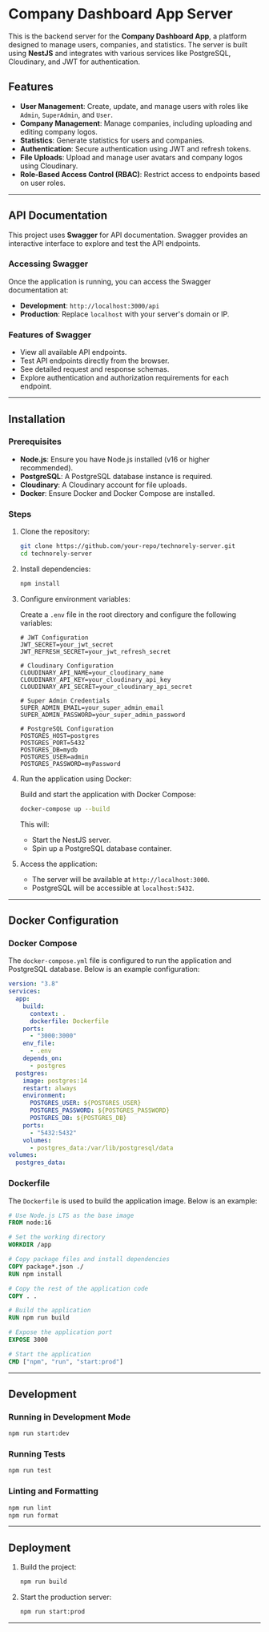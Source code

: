 # Сompany Dashboard App Server

This is the backend server for the **Сompany Dashboard App**, a platform
designed to manage users, companies, and statistics. The server is built using
**NestJS** and integrates with various services like PostgreSQL, Cloudinary, and
JWT for authentication.

## Features

- **User Management**: Create, update, and manage users with roles like `Admin`,
  `SuperAdmin`, and `User`.
- **Company Management**: Manage companies, including uploading and editing
  company logos.
- **Statistics**: Generate statistics for users and companies.
- **Authentication**: Secure authentication using JWT and refresh tokens.
- **File Uploads**: Upload and manage user avatars and company logos using
  Cloudinary.
- **Role-Based Access Control (RBAC)**: Restrict access to endpoints based on
  user roles.

---

## API Documentation

This project uses **Swagger** for API documentation. Swagger provides an
interactive interface to explore and test the API endpoints.

### Accessing Swagger

Once the application is running, you can access the Swagger documentation at:

- **Development**: `http://localhost:3000/api`
- **Production**: Replace `localhost` with your server's domain or IP.

### Features of Swagger

- View all available API endpoints.
- Test API endpoints directly from the browser.
- See detailed request and response schemas.
- Explore authentication and authorization requirements for each endpoint.

---

## Installation

### Prerequisites

- **Node.js**: Ensure you have Node.js installed (v16 or higher recommended).
- **PostgreSQL**: A PostgreSQL database instance is required.
- **Cloudinary**: A Cloudinary account for file uploads.
- **Docker**: Ensure Docker and Docker Compose are installed.

### Steps

1. Clone the repository:

   ```bash
   git clone https://github.com/your-repo/technorely-server.git
   cd technorely-server
   ```

2. Install dependencies:

   ```bash
   npm install
   ```

3. Configure environment variables:

   Create a `.env` file in the root directory and configure the following
   variables:

   ```properties
   # JWT Configuration
   JWT_SECRET=your_jwt_secret
   JWT_REFRESH_SECRET=your_jwt_refresh_secret

   # Cloudinary Configuration
   CLOUDINARY_API_NAME=your_cloudinary_name
   CLOUDINARY_API_KEY=your_cloudinary_api_key
   CLOUDINARY_API_SECRET=your_cloudinary_api_secret

   # Super Admin Credentials
   SUPER_ADMIN_EMAIL=your_super_admin_email
   SUPER_ADMIN_PASSWORD=your_super_admin_password

   # PostgreSQL Configuration
   POSTGRES_HOST=postgres
   POSTGRES_PORT=5432
   POSTGRES_DB=mydb
   POSTGRES_USER=admin
   POSTGRES_PASSWORD=myPassword
   ```

4. Run the application using Docker:

   Build and start the application with Docker Compose:

   ```bash
   docker-compose up --build
   ```

   This will:

   - Start the NestJS server.
   - Spin up a PostgreSQL database container.

5. Access the application:

   - The server will be available at `http://localhost:3000`.
   - PostgreSQL will be accessible at `localhost:5432`.

---

## Docker Configuration

### Docker Compose

The `docker-compose.yml` file is configured to run the application and
PostgreSQL database. Below is an example configuration:

```yaml
version: "3.8"
services:
  app:
    build:
      context: .
      dockerfile: Dockerfile
    ports:
      - "3000:3000"
    env_file:
      - .env
    depends_on:
      - postgres
  postgres:
    image: postgres:14
    restart: always
    environment:
      POSTGRES_USER: ${POSTGRES_USER}
      POSTGRES_PASSWORD: ${POSTGRES_PASSWORD}
      POSTGRES_DB: ${POSTGRES_DB}
    ports:
      - "5432:5432"
    volumes:
      - postgres_data:/var/lib/postgresql/data
volumes:
  postgres_data:
```

### Dockerfile

The `Dockerfile` is used to build the application image. Below is an example:

```dockerfile
# Use Node.js LTS as the base image
FROM node:16

# Set the working directory
WORKDIR /app

# Copy package files and install dependencies
COPY package*.json ./
RUN npm install

# Copy the rest of the application code
COPY . .

# Build the application
RUN npm run build

# Expose the application port
EXPOSE 3000

# Start the application
CMD ["npm", "run", "start:prod"]
```

---

## Development

### Running in Development Mode

```bash
npm run start:dev
```

### Running Tests

```bash
npm run test
```

### Linting and Formatting

```bash
npm run lint
npm run format
```

---

## Deployment

1. Build the project:

   ```bash
   npm run build
   ```

2. Start the production server:

   ```bash
   npm run start:prod
   ```

---
